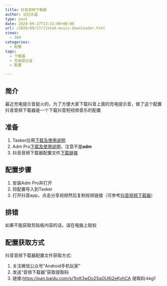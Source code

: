 ```yaml
---
title: 抖音音频下载器
author: 记忆水晶
type: post
date: 2020-09-27T13:23:00+00:00
url: /2020/09/27/tiktok-music-downloader.html
views:
  - 160
categories:
  - 配置
tags:
  - 下载器
  - 充电提示音
  - 配置

---
```

## 简介

最近充电提示音挺火的，为了方便大家下载抖音上面的充电提示音，做了这个配置  
抖音音频下载器是一个下载抖音短视频音乐的配置

## 准备

  1. Tasker应用[下载及使用说明][1]
  2. Adm Pro[下载及使用说明][1]，注意不是**adm**
  3. 抖音音频下载器配置文件[下载链接][2]

## 配置步骤

  1. 安装Adm Pro并打开
  2. 将配置导入到Tasker
  3. 打开抖音app，点击分享视频然后复制视频链接（可参考[抖音视频下载器][3]）

## 排错

如果不能获取剪贴板内容的话，请在电脑上赋权

## 配置获取方式

抖音音频下载器配置文件获取方式:

  1. 关注微信公众号“Android手机玩家”
  2. 发送“音频下载器”获取提取码
  3. 链接:https://pan.baidu.com/s/1tnlt3wDo25qGU6j2eKyhCA 提取码:kkg1

 [1]: https://taskerm.com/tasker-download.html
 [2]: https://pan.baidu.com/s/1tnlt3wDo25qGU6j2eKyhCA
 [3]: https://taskerm.com/2020/10/06/douyin-video-downloader.html